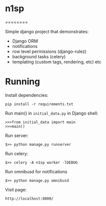 # n1sp
========

Simple django project that demonstrates:
* Django ORM
* notifications
* row level permissions (django-rulez)
* background tasks (celery)
* templating (custom tags, rendering, etc)
etc

Running
========

Install dependencies:
	
	pip install -r requirements.txt

Run main() in `initial_data.py` in Django shell:
	
	>>>from initial_data import main
	>>>main()

Run server:

	$>> python manage.py runserver

Run celery:
	
	$>> celery -A n1sp worker -lDEBUG

Run omnibusd for notifications

	$>> python manage.py omnibusd

Visit page:

	http://localhost:8000/


